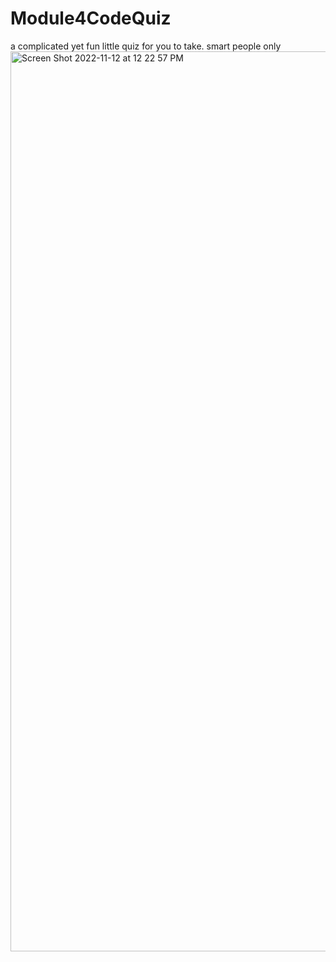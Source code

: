 # Module4CodeQuiz
a complicated yet fun little quiz for you to take. smart people only
<img width="1440" alt="Screen Shot 2022-11-12 at 12 22 57 PM" src="https://user-images.githubusercontent.com/113070891/201486664-a8dce8b1-1957-4ae4-aa55-39823db11dcb.png">

